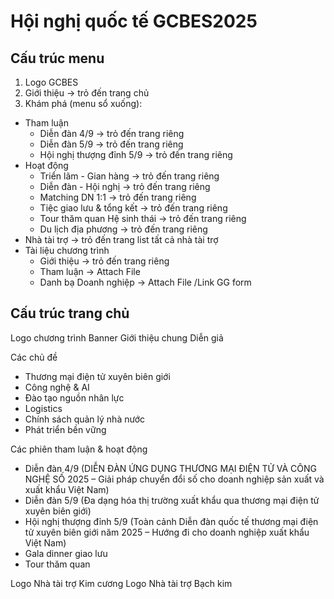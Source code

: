 # Hội nghị quốc tế GCBES2025

## Cấu trúc menu

1. Logo GCBES
2. Giới thiệu -> trỏ đến trang chủ
3. Khám phá (menu sổ xuống):
- Tham luận
   - Diễn đàn 4/9 -> trỏ đến trang riêng
   - Diễn đàn 5/9 -> trỏ đến trang riêng
   - Hội nghị thượng đỉnh 5/9 -> trỏ đến trang riêng
- Hoạt động
   - Triển lãm - Gian hàng -> trỏ đến trang riêng
   - Diễn đàn - Hội nghị -> trỏ đến trang riêng
   - Matching DN 1:1 -> trỏ đến trang riêng
   - Tiệc giao lưu & tổng kết -> trỏ đến trang riêng
   - Tour thăm quan Hệ sinh thái -> trỏ đến trang riêng
   - Du lịch địa phương -> trỏ đến trang riêng
- Nhà tài trợ -> trỏ đến trang list tất cả nhà tài trợ
- Tài liệu chương trình
   - Giới thiệu -> trỏ đến trang riêng
   - Tham luận -> Attach File 
   - Danh bạ Doanh nghiệp -> Attach File /Link GG form 

## Cấu trúc trang chủ

Logo chương trình
Banner
Giới thiệu chung
Diễn giả 

Các chủ đề 
- Thương mại điện tử xuyên biên giới 
- Công nghệ & AI 
- Đào tạo nguồn nhân lực 
- Logistics 
- Chính sách quản lý nhà nước 
- Phát triển bền vững 

Các phiên tham luận & hoạt động 
- Diễn đàn 4/9 (DIỄN ĐÀN ỨNG DỤNG THƯƠNG MẠI ĐIỆN TỬ VÀ CÔNG NGHỆ SỐ 2025 – Giải pháp chuyển đổi số cho doanh nghiệp sản xuất và xuất khẩu Việt Nam)
- Diễn đàn 5/9 (Đa dạng hóa thị trường xuất khẩu qua thương mại điện tử xuyên biên giới)
- Hội nghị thượng đỉnh 5/9 (Toàn cảnh Diễn đàn quốc tế thương mại điện tử xuyên biên giới năm 2025 – Hướng đi cho doanh nghiệp xuất khẩu Việt Nam)
- Gala dinner giao lưu 
- Tour thăm quan

Logo Nhà tài trợ Kim cương 
Logo Nhà tài trợ Bạch kim

